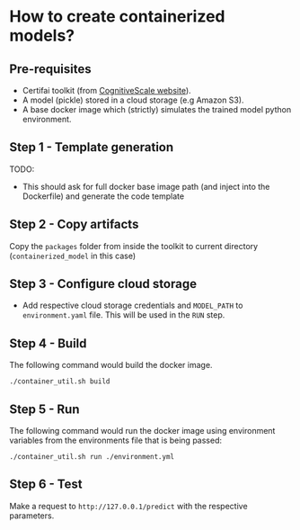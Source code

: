 # How to create containerized models?

## Pre-requisites

- Certifai toolkit (from [CognitiveScale website](https://www.cognitivescale.com/try-certifai/)).
- A model (pickle) stored in a cloud storage (e.g Amazon S3).
- A base docker image which (strictly) simulates the trained model python environment.


## Step 1 - Template generation
TODO:
- This should ask for full docker base image path (and inject into the Dockerfile) and generate the code template


## Step 2 - Copy artifacts
Copy the `packages` folder from inside the toolkit to current directory (`containerized_model` in this case)

## Step 3 - Configure cloud storage
- Add respective cloud storage credentials and `MODEL_PATH` to `environment.yaml` file. This will be used in the `RUN` step.

## Step 4 - Build
The following command would build the docker image.

```
./container_util.sh build
```

## Step 5 - Run
The following command would run the docker image using environment variables from the environments file that is being passed:

```
./container_util.sh run ./environment.yml
```

## Step 6 - Test
Make a request to `http://127.0.0.1/predict` with the respective parameters.
